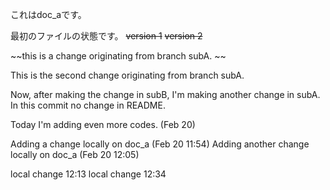 これはdoc_aです。

最初のファイルの状態です。
~~version 1~~
~~version 2~~ 


~~this is a change originating from branch subA. ~~

This is the second change originating from branch subA.

Now, after making the change in subB, I'm making another change in subA.
In this commit no change in README.

Today I'm adding even more codes. (Feb 20)

Adding a change locally on doc_a (Feb 20 11:54)
Adding another change locally on doc_a (Feb 20 12:05)

local change 12:13
local change 12:34